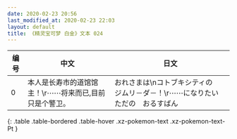 ```yaml
---
date: 2020-02-23 20:56
last_modified_at: 2020-02-23 22:03
layout: default
title: 《精灵宝可梦 白金》文本 024
---
```

| 编号 | 中文 | 日文 |
| ---- | ---- | ---- |
| 0 | 本人是长寿市的道馆馆主！\r⋯⋯将来而已,目前只是个警卫。 | おれさまは\nコトブキシティの　ジムリ－ダ－！\r⋯⋯になりたい　ただの　おるすばん |
{: .table .table-bordered .table-hover .xz-pokemon-text .xz-pokemon-text-Pt }